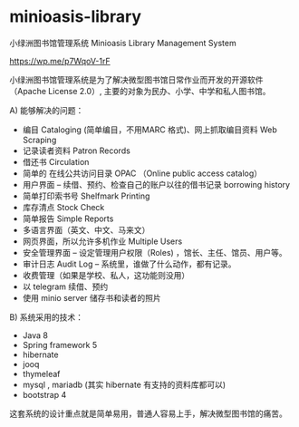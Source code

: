 # minioasis-library

小绿洲图书馆管理系统
Minioasis Library Management System

https://wp.me/p7WqoV-1rF

小绿洲图书馆管理系统是为了解决微型图书馆日常作业而开发的开源软件（Apache License 2.0）,
主要的对象为民办、小学、中学和私人图书馆。

A) 能够解决的问题：

* 编目 Cataloging (简单编目，不用MARC 格式)、网上抓取编目资料 Web Scraping
* 记录读者资料 Patron Records
* 借还书 Circulation
* 简单的 在线公共访问目录 OPAC （Online public access catalog）
* 用户界面 – 续借、预约、检查自己的账户以往的借书记录 borrowing history
* 简单打印索书号 Shelfmark Printing
* 库存清点 Stock Check
* 简单报告 Simple Reports
* 多语言界面（英文、中文、马来文）
* 网页界面，所以允许多机作业 Multiple Users
* 安全管理界面 – 设定管理用户权限（Roles) ，馆长、主任、馆员、用户等。
* 审计日志 Audit Log – 系统里，谁做了什么动作，都有记录。
* 收费管理（如果是学校、私人，这功能则没用）
* 以 telegram 续借、预约
* 使用 minio server  储存书和读者的照片

B) 系统采用的技术：

* Java 8
* Spring framework 5
* hibernate
* jooq
* thymeleaf
* mysql , mariadb (其实 hibernate 有支持的资料库都可以)
* bootstrap 4

这套系统的设计重点就是简单易用，普通人容易上手，解决微型图书馆的痛苦。

